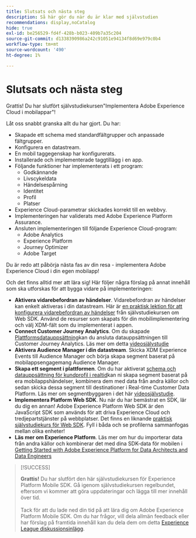 ```yaml
---
title: Slutsats och nästa steg
description: Så här gör du när du är klar med självstudien
recommendations: display,noCatalog
hide: true
exl-id: be256529-fd4f-428b-b023-409b7a35c204
source-git-commit: d1338390986a242c91051e94134f8d69e979c0b4
workflow-type: tm+mt
source-wordcount: '490'
ht-degree: 1%

---
```


# Slutsats och nästa steg

Grattis! Du har slutfört självstudiekursen&quot;Implementera Adobe Experience Cloud i mobilappar&quot;!

Låt oss snabbt granska allt du har gjort. Du har:

* Skapade ett schema med standardfältgrupper och anpassade fältgrupper.
* Konfigurera en datastream.
* En mobil taggegenskap har konfigurerats.
* Installerade och implementerade taggtillägg i en app.
* Följande funktioner har implementerats i ett program:
   * Godkännande
   * Livscykeldata
   * Händelsespårning
   * Identitet
   * Profil
   * Platser
* Experience Cloud-parametrar skickades korrekt till en webbvy.
* Implementeringen har validerats med Adobe Experience Platform Assurance.
* Ansluten implementeringen till följande Experience Cloud-program:
   * Adobe Analytics
   * Experience Platform
   * Journey Optimizer
   * Adobe Target

Du är redo att påbörja nästa fas av din resa - implementera Adobe Experience Cloud i din egen mobilapp!

Och det finns alltid mer att lära sig! Här följer några förslag på annat innehåll som ska utforskas för att bygga vidare på implementeringen:

* **Aktivera vidarebefordran av händelser**. Vidarebefordran av händelser kan enkelt aktiveras i din datastream. Här är [en praktisk lektion för att konfigurera vidarebefordran av händelser](https://experienceleague.adobe.com/docs/platform-learn/implement-web-sdk/event-forwarding/setup-event-forwarding.html) från självstudiekursen om Web SDK. Använd de resurser som skapats för din mobilimplementering och välj XDM-fält som du implementerat i appen.
* **Connect Customer Journey Analytics**. Om du skapade [Plattformsdatauppsättning](platform.md)kan du ansluta datauppsättningen till Customer Journey Analytics. Läs mer om detta [videosjälvstudie](https://experienceleague.adobe.com/docs/customer-journey-analytics-learn/tutorials/connections/connecting-customer-journey-analytics-to-data-sources-in-platform.html)
* **Aktivera Audience Manager i din datastream**. Skicka XDM Experience Events till Audience Manager och börja skapa segment baserat på mobilappsengagemang Audience Manager.
* **Skapa ett segment i plattformen**. Om du har aktiverat [schema och datauppsättning för kundprofil i realtid](platform.md)kan ni skapa segment baserat på era mobilappshändelser, kombinera dem med data från andra källor och sedan skicka dessa segment till destinationer i Real-time Customer Data Platform. Läs mer om segmentbyggaren i det här [videosjälvstudie](https://experienceleague.adobe.com/docs/platform-learn/tutorials/audiences/create-audiences.html).
* **Implementera Platform Web SDK**. Nu när du har bemästrat en SDK, lär du dig en annan! Adobe Experience Platform Web SDK är den JavaScript SDK som används för att driva Experience Cloud och tredjepartstjänster på webbplatser. Det finns en liknande [praktisk självstudiekurs för Web SDK](https://experienceleague.adobe.com/docs/platform-learn/implement-web-sdk/overview.html). Fyll i båda och se profilerna sammanfogas mellan olika enheter!
* **Läs mer om Experience Platform**. Läs mer om hur du importerar data från andra källor och kombinerar det med dina SDK-data för mobilen i [Getting Started with Adobe Experience Platform for Data Architects and Data Engineers](https://experienceleague.adobe.com/docs/platform-learn/getting-started-for-data-architects-and-data-engineers/overview.html)


>[!SUCCESS]
>
>**Grattis!** Du har slutfört den här självstudiekursen för Experience Platform Mobile SDK. Gå igenom självstudiekursen regelbundet, eftersom vi kommer att göra uppdateringar och lägga till mer innehåll över tid.<br/><br/>Tack för att du lade ned din tid på att lära dig om Adobe Experience Platform Mobile SDK. Om du har frågor, vill dela allmän feedback eller har förslag på framtida innehåll kan du dela dem om detta [Experience League diskussionsinlägg](https://experienceleaguecommunities.adobe.com:443/t5/adobe-experience-platform-data/tutorial-discussion-implement-adobe-experience-cloud-in-mobile/td-p/443796).


